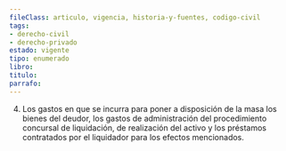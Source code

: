 ```yaml
---
fileClass: articulo, vigencia, historia-y-fuentes, codigo-civil
tags:
- derecho-civil
- derecho-privado
estado: vigente
tipo: enumerado
libro:
titulo:
parrafo:
---
```

4. Los gastos en que se incurra para poner a disposición de la masa los bienes del deudor, los gastos de administración del procedimiento concursal de liquidación, de realización del activo y los préstamos contratados por el liquidador para los efectos mencionados.